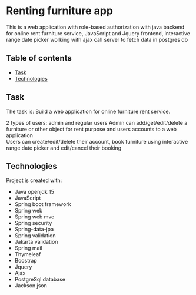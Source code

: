 # Renting furniture app
This is a web application with  role-based authorization with java backend for online rent furniture service, JavaScript and Jquery frontend, interactive range date picker working with ajax call server to fetch data in postgres db   
## Table of contents
* [Task](#task)
* [Technologies](#technologies)


## Task
The task is:
Build a web application for online furniture rent service.

2 types of users: admin and regular users
Admin can add/get/edit/delete a furniture or other object for rent purpose and users accounts to  a web application   
Users can create/edit/delete their account, book furniture using  interactive range date picker and edit/cancel their booking
	
## Technologies
Project is created with:
* Java openjdk 15
* JavaScript
* Spring boot framework 
* Spring web 
* Spring web mvc 
* Spring security 
* Spring-data-jpa
* Spring validation
* Jakarta validation
* Spring mail
* Thymeleaf
* Boostrap
* Jquery
* Ajax
* PostgreSql database 
* Jackson json 
